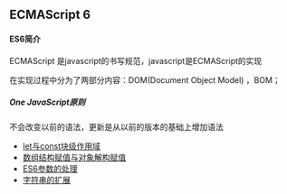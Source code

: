 ##  ECMAScript 6

#### ES6简介

ECMAScript 是javascript的书写规范，javascript是ECMAScript的实现

在实现过程中分为了两部分内容：DOM(Document Object Model) ，BOM；



##### One JavaScript原则 

不会改变以前的语法，更新是从以前的版本的基础上增加语法



- [let与const块级作用域](./letconst.md)
- [数组结构赋值与对象解构赋值](jskeepmoving.md)
- [ES6参数的处理](./anguments.md)
- [字符串的扩展](arrayplus.md) 